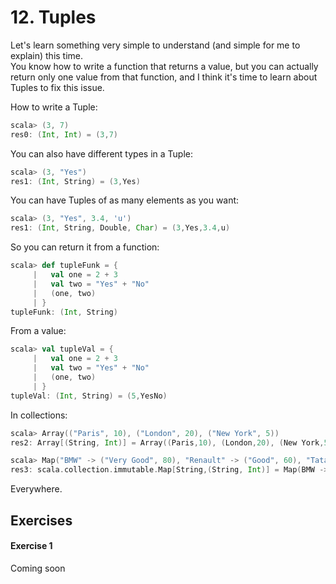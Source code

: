 
# 12. Tuples

Let's learn something very simple to understand (and simple for me to explain) this time.  
You know how to write a function that returns a value, but you can actually return only one value from that function, and I think it's time to learn about Tuples to fix this issue.

How to write a Tuple:
```scala
scala> (3, 7)
res0: (Int, Int) = (3,7)
```

You can also have different types in a Tuple:
```scala
scala> (3, "Yes")
res1: (Int, String) = (3,Yes)
```

You can have Tuples of as many elements as you want:
```scala
scala> (3, "Yes", 3.4, 'u')
res1: (Int, String, Double, Char) = (3,Yes,3.4,u)
```

So you can return it from a function:
```scala
scala> def tupleFunk = {
     |   val one = 2 + 3
     |   val two = "Yes" + "No"
     |   (one, two)
     | }
tupleFunk: (Int, String)
```

From a value:
```scala
scala> val tupleVal = {
     |   val one = 2 + 3
     |   val two = "Yes" + "No"
     |   (one, two)
     | }
tupleVal: (Int, String) = (5,YesNo)
```

In collections:
```scala
scala> Array(("Paris", 10), ("London", 20), ("New York", 5))
res2: Array[(String, Int)] = Array((Paris,10), (London,20), (New York,5))

scala> Map("BMW" -> ("Very Good", 80), "Renault" -> ("Good", 60), "Tata" -> ("WTF", 5))
res3: scala.collection.immutable.Map[String,(String, Int)] = Map(BMW -> (Very Good,80), Renault -> (Good,60), Tata -> (WTF,5))
```
Everywhere.

## Exercises

#### Exercise 1

Coming soon
